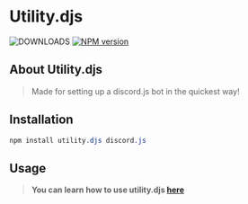 # Utility.djs

<div>
<a herf="https://www.npmjs.com/package/utility.djs"><img src="https://img.shields.io/npm/dt/utility.djs.svg?maxAge=3600" alt="DOWNLOADS"></a>
  <a href="https://www.npmjs.com/package/utility.djs"><img src="https://img.shields.io/npm/v/utility.djs.svg?maxAge=3600" alt="NPM version" /></a>  
</div>

## About Utility.djs

> Made for setting up a discord.js bot in the quickest way!

## Installation

```css
npm install utility.djs discord.js
```

## Usage

> **You can learn how to use utility.djs [here](https://github.com/Fayaz-246/utility.djs/md/get-started.md)**
